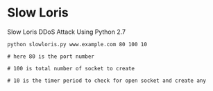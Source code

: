 # Slow Loris

Slow Loris DDoS Attack
Using Python 2.7

`python slowloris.py www.example.com 80 100 10`

`# here 80 is the port number`

`# 100 is total number of socket to create`

`# 10 is the timer period to check for open socket and create any`
